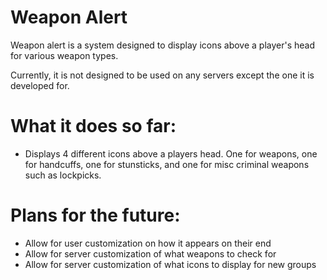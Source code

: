 # Weapon Alert

Weapon alert is a system designed to display icons above a player's head for various weapon types.

Currently, it is not designed to be used on any servers except the one it is developed for. 

# What it does so far: 

- Displays 4 different icons above a players head. One for weapons, one for handcuffs, one for stunsticks, and one for misc criminal weapons such as lockpicks.

# Plans for the future:

- Allow for user customization on how it appears on their end
- Allow for server customization of what weapons to check for
- Allow for server customization of what icons to display for new groups
